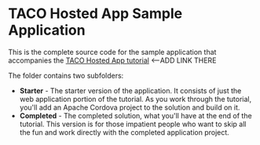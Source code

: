 # TACO Hosted App Sample Application

This is the complete source code for the sample application that accompanies the [TACO Hosted App tutorial]() <--ADD LINK THERE

The folder contains two subfolders:

+	**Starter** - The starter version of the application. It consists of just the web application portion of the tutorial. As you work through the tutorial, you'll add an Apache Cordova project to the solution and build on it.
+	**Completed** - The completed solution, what you'll have at the end of the tutorial. This version is for those impatient people who want to skip all the fun and work directly with the completed application project.  

